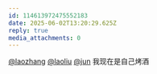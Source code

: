 ```yaml
---
id: 114613972475552183
date: 2025-06-02T13:20:29.625Z
reply: true
media_attachments: 0
---
```


[@laozhang](https://suo.si/@laozhang) [@laoliu](https://l22.org/@laoliu) [@jun](https://social.luzhaojun.com/@jun) 我现在是自己烤酒

